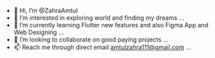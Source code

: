 - 👋 Hi, I’m @ZahraAmtul
- 👀 I’m interested in exploring world and finding my dreams ...
- 🌱 I’m currently learning Flutter new features and also Figma App and Web Designing ...
- 💞️ I’m looking to collaborate on good paying projects ...
- 📫 Reach me through direct email amtulzahra111@gmail.com ...

<!---
ZahraAmtul/ZahraAmtul is a ✨ special ✨ repository because its `README.md` (this file) appears on your GitHub profile.
You can click the Preview link to take a look at your changes.
--->
